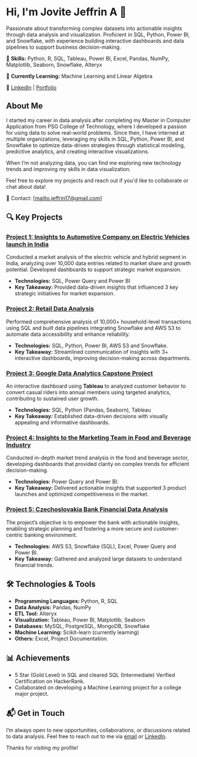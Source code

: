 # Hi, I'm Jovite Jeffrin A 👋

Passionate about transforming complex datasets into actionable insights through data analysis and visualization. Proficient in SQL, Python, Power BI, and Snowflake, with experience building interactive dashboards and data pipelines to support business decision-making.

🔹 **Skills:** Python, R, SQL, Tableau, Power BI, Excel, Pandas, NumPy, Matplotlib, Seaborn, Snowflake, Alteryx 

🔹 **Currently Learning:** Machine Learning and Linear Algebra

🔗 [LinkedIn](https://www.linkedin.com/in/jovitejeffrin/) | [Portfolio](https://jovite-jeffrin.github.io/My-Portfolio/)


## About Me

I started my career in data analysis after completing my Master in Computer Application from PSG College of Technology, where I developed a passion for using data to solve real-world problems. Since then, I have interned at multiple organizations, leveraging my skills in SQL, Python, Power BI, and Snowflake to optimize data-driven strategies through statistical modeling, predictive analytics, and creating interactive visualizations.

When I’m not analyzing data, you can find me exploring new technology trends and improving my skills in data visualization.

Feel free to explore my projects and reach out if you'd like to collaborate or chat about data!

📧 Contact: [mailto.jeffrin17@gmail.com]


## 🔍 Key Projects

### [Project 1: Insights to Automotive Company on Electric Vehicles launch in India](https://github.com/Jovite-Jeffrin/Projects/tree/48a37e2a124e578487ef7f7de32cda2093624ef7/CodeBasics%20Resume%20Project%20Challenge%2012)
Conducted a market analysis of the electric vehicle and hybrid segment in India, analyzing over 10,000 data entries related to market share and growth potential. Developed dashboards to support strategic market expansion.
- **Technologies:** SQL, Power Query and Power BI
- **Key Takeaway:** Provided data-driven insights that influenced 3 key strategic initiatives for market expansion.

### [Project 2: Retail Data Analysis](https://github.com/Jovite-Jeffrin/Projects/tree/48a37e2a124e578487ef7f7de32cda2093624ef7/Retail%20Data%20Analysis)
Performed comprehensive analysis of 10,000+ household-level transactions using SQL and built data pipelines integrating Snowflake and AWS S3 to automate data accessibility and enhance reliability.
- **Technologies:** SQL, Python, Power BI, AWS S3 and Snowflake.
- **Key Takeaway:** Streamlined communication of insights with 3+ interactive dashboards, improving decision-making across departments.

### [Project 3: Google Data Analytics Capstone Project](https://github.com/Jovite-Jeffrin/Projects/tree/48a37e2a124e578487ef7f7de32cda2093624ef7/Cyclistic%20Case%20Study)
An interactive dashboard using **Tableau** to analyzed customer behavior to convert casual riders into annual members using targeted analytics, contributing to sustained user growth.
- **Technologies:** SQL, Python (Pandas, Seaborn), Tableau
- **Key Takeaway:** Established data-driven decisions with visually appealing and informative dashboards.

### [Project 4: Insights to the Marketing Team in Food and Beverage Industry](https://github.com/Jovite-Jeffrin/Projects/tree/48a37e2a124e578487ef7f7de32cda2093624ef7/CodeBasic%20resume%20project%20Challenge%2006)
Conducted in-depth market trend analysis in the food and beverage sector, developing dashboards that provided clarity on complex trends for efficient decision-making.
- **Technologies:** Power Query and Power BI.
- **Key Takeaway:** Delivered actionable insights that supported 3 product launches and optimized competitiveness in the market.

### [Project 5: Czechoslovakia Bank Financial Data Analysis](https://github.com/Jovite-Jeffrin/Projects/tree/48a37e2a124e578487ef7f7de32cda2093624ef7/Czechoslovakia%20Bank%20Financial%20Data%20Analysis)
The project’s objective is to empower the bank with actionable insights, enabling strategic planning and fostering a more secure and customer-centric banking environment.
- **Technologies:** AWS S3, Snowflake (SQL), Excel, Power Query and Power BI.
- **Key Takeaway:** Gathered and analyzed large datasets to understand financial trends.


## 🛠️ Technologies & Tools

- **Programming Languages:** Python, R, SQL
- **Data Analysis:** Pandas, NumPy
- **ETL Tool:** Alteryx
- **Visualization:** Tableau, Power BI, Matplotlib, Seaborn
- **Databases:** MySQL, PostgreSQL, MongoDB, Snowflake
- **Machine Learning:** Scikit-learn (currently learning)
- **Others:** Excel, Project Documentation.


## 📊 Achievements

- 5 Star (Gold Level) in SQL and cleared SQL (Intermediate) Verified Certification on HackerRank.
- Collaborated on developing a Machine Learning project for a college major project.


## 📬 Get in Touch

I’m always open to new opportunities, collaborations, or discussions related to data analysis. Feel free to reach out to me via [email](mailto:mailto.jeffrin17@gmail.com) or [LinkedIn](https://www.linkedin.com/in/jovitejeffrin/).

Thanks for visiting my profile!
